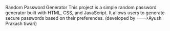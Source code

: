 Random Password Generator
This project is a simple random password generator built with HTML, CSS, and JavaScript. It allows users to generate secure passwords based on their preferences.
(developed by --->Ayush Prakash tiwari)

